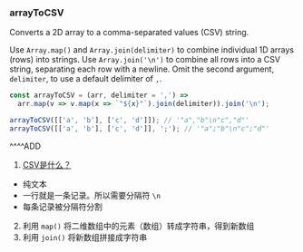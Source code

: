 ### arrayToCSV

Converts a 2D array to a comma-separated values (CSV) string.

Use `Array.map()` and `Array.join(delimiter)` to combine individual 1D arrays (rows) into strings.
Use `Array.join('\n')` to combine all rows into a CSV string, separating each row with a newline.
Omit the second argument, `delimiter`, to use a default delimiter of `,`.

```js
const arrayToCSV = (arr, delimiter = ',') =>
  arr.map(v => v.map(x => `"${x}"`).join(delimiter)).join('\n');
```

```js
arrayToCSV([['a', 'b'], ['c', 'd']]); // '"a","b"\n"c","d"'
arrayToCSV([['a', 'b'], ['c', 'd']], ';'); // '"a";"b"\n"c";"d"'
```

^^^^ADD

1. [CSV是什么？](https://zh.wikipedia.org/wiki/%E9%80%97%E5%8F%B7%E5%88%86%E9%9A%94%E5%80%BC)
  - 纯文本
  - 一行就是一条记录。所以需要分隔符 `\n`
  - 每条记录被分隔符分割

2. 利用 `map()` 将二维数组中的元素（数组）转成字符串，得到新数组
3. 利用 `join()` 将新数组拼接成字符串
